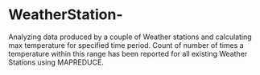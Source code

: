 # WeatherStation-
Analyzing data produced by a couple of Weather stations and calculating max temperature for specified time period. Count of number of times a temperature within this range has been reported for all existing Weather Stations using MAPREDUCE.
